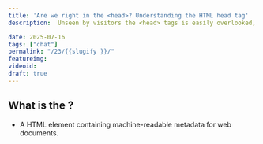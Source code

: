 ```yaml
---
title: 'Are we right in the <head>? Understanding the HTML head tag'
description:  Unseen by visitors the <head> tags is easily overlooked, but very important.

date: 2025-07-16
tags: ["chat"]
permalink: "/23/{{slugify }}/"
featureimg: 
videoid: 
draft: true
---
```


## What is the <head>?

- A HTML element containing machine-readable metadata for web documents.